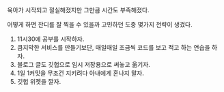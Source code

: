 육아가 시작되고
절실해졌지만
그만큼 시간도 부족해졌다.

어떻게 하면 잔디를 잘 찍을 수 있을까
고민하던 도중 
몇가지 전략이 생겼다.

1. 11시30에 공부를 시작하자.
2. 큼지막한 서비스를 만들기보단, 매일매일 조금씩 코드를 보고 적고 하는 연습을 하자.
3. 블로그 글도 깃헙으로 임시 저장용으로 써놓고 옮기자.
4. 1일 1커밋을 무조건 지키려다 아내에게 혼나지 말자.
5. 깃헙 위젯을 깔자.